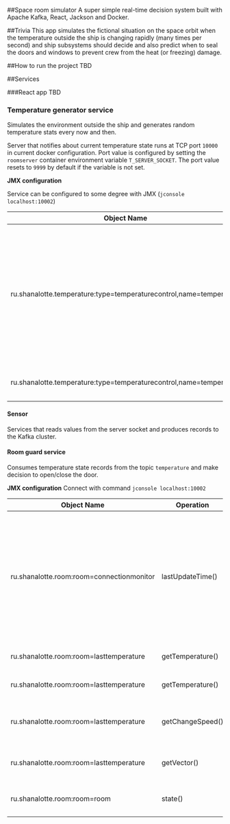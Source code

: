 ##Space room simulator
A super simple real-time decision system built with Apache Kafka, React, Jackson and Docker.

##Trivia
This app simulates the fictional situation on the space orbit when the temperature outside the ship is changing rapidly (many times per second) and ship subsystems should decide and also predict when to seal the doors and windows to prevent crew from the heat (or freezing) damage.

##How to run the project
TBD

##Services

###React app
TBD
### Temperature generator service
Simulates the environment outside the ship and generates random temperature stats every now and then.

Server that notifies about current temperature state runs at TCP port `10000` in current docker configuration. Port value is configured by setting the `roomserver` container environment variable `T_SERVER_SOCKET`. The port value resets to `9999` by default if the variable is not set.

**JMX configuration**

Service can be configured to some degree with JMX (`jconsole localhost:10002`)

|Object Name   |Operation|Description |
|--------|-----|--------|
|ru.shanalotte.temperature:type=temperaturecontrol,name=temperature|setCurrentTemperature|Overwrites current temperature with custom value. Generator still try to reach previous temperature goal so the temperature change vector won't change. 
|ru.shanalotte.temperature:type=temperaturecontrol,name=temperature|getCurrentTemperature|Grab current temperature value

#### Sensor
Services that reads values from the server socket and produces records to the Kafka cluster.

#### Room guard service
Consumes temperature state records from the topic `temperature` and make decision to open/close the door.

**JMX configuration**
Connect with command `jconsole localhost:10002`

|Object Name   |Operation|Description |
|--------|-----|--------|
|ru.shanalotte.room:room=connectionmonitor|lastUpdateTime()|Stores the last update timestamp. The room guard service is automatically closes the room after small timeout when messages from sensors are stopping to flow|
|ru.shanalotte.room:room=lasttemperature|getTemperature()|Get last read temperature from sensors|
|ru.shanalotte.room:room=lasttemperature|getTemperature()|Get last read temperature from sensors|
|ru.shanalotte.room:room=lasttemperature|getChangeSpeed()|Get last read temperature change speed from sensors|
|ru.shanalotte.room:room=lasttemperature|getVector()|Get last read temperature vector from sensors|
|ru.shanalotte.room:room=room|state()|Know if room is currently `closed` or `open`|